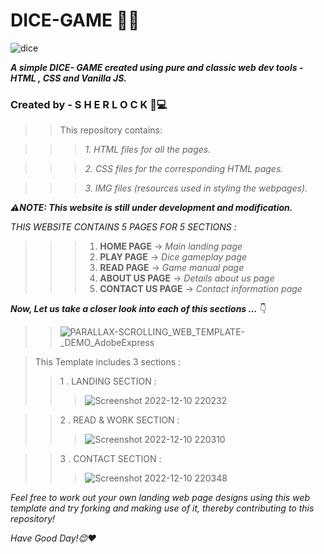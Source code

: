 # **DICE-GAME** 🎲✨


![dice](https://user-images.githubusercontent.com/97678993/209700987-5bfd9e9b-e2f7-44bd-a492-a841b7a73241.png)

**_A simple DICE- GAME created using pure and classic web dev tools - HTML , CSS  and Vanilla JS._**


### **Created by - S H E R L O C K 👾💻**

>>This repository contains:

>>>_1. HTML files for all the pages._

>>>_2. CSS files for the corresponding HTML pages._

>>>_3. IMG files (resources used in styling the webpages)._

**_⚠️NOTE: This website is still under development and modification._**

_THIS WEBSITE CONTAINS 5 PAGES FOR 5 SECTIONS :_
>>> 1. **HOME PAGE** -> _Main landing page_
>>> 1. **PLAY PAGE** -> _Dice gameplay page_
>>> 1. **READ PAGE** -> _Game manual page_
>>> 1. **ABOUT US PAGE** -> _Details about us page_
>>> 1. **CONTACT US PAGE** -> _Contact information page_

_**Now, Let us take a closer look into each of this sections ...**_ 👇
>>![PARALLAX-SCROLLING_WEB_TEMPLATE-_DEMO_AdobeExpress](https://user-images.githubusercontent.com/97678993/206866436-f10f708b-52be-4e44-ab8a-c5581b8b098d.gif)


>This Template includes 3 sections : 
>>1 . LANDING SECTION :
>>>![Screenshot 2022-12-10 220232](https://user-images.githubusercontent.com/97678993/206865309-a379a0e6-b4ca-4644-bf52-bdfa6853697d.png)

>>2 . READ & WORK SECTION :
>>>![Screenshot 2022-12-10 220310](https://user-images.githubusercontent.com/97678993/206865334-df21e247-e071-400c-a3ee-47645a22f58b.png)

>>3 . CONTACT SECTION : 
>>>![Screenshot 2022-12-10 220348](https://user-images.githubusercontent.com/97678993/206865386-8958239b-e37d-4092-8c23-4bdb53303c67.png)

 _Feel free to work out your own landing web page designs using this web template and try forking and  making use of it, thereby contributing to this repository!_
 
 _*Have Good Day!😊❤️*_

